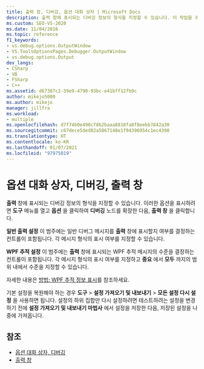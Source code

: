 ```yaml
---
title: 출력 창, 디버깅, 옵션 대화 상자 | Microsoft Docs
description: 출력 창에 표시되는 디버깅 정보의 형식을 지정할 수 있습니다. 이 작업을 수행하는 위치와 제어할 수 있는 정보 유형을 알아봅니다.
ms.custom: SEO-VS-2020
ms.date: 11/04/2016
ms.topic: reference
f1_keywords:
- vs.debug.options.OutputWindow
- VS.ToolsOptionsPages.Debugger.OutputWindow
- vs.debug.options.Output
dev_langs:
- CSharp
- VB
- FSharp
- C++
ms.assetid: d67387c2-39e9-4790-93bc-e41bff12fb9c
author: mikejo5000
ms.author: mikejo
manager: jillfra
ms.workload:
- multiple
ms.openlocfilehash: d7f74b0e490cf8b2baaa8818fa8f8eebb7842a30
ms.sourcegitcommit: c67dece5ded82a5867148e1f94396954c1ec4398
ms.translationtype: HT
ms.contentlocale: ko-KR
ms.lasthandoff: 01/07/2021
ms.locfileid: "97975019"
---
```

# <a name="output-window-debugging-options-dialog-box"></a>옵션 대화 상자, 디버깅, 출력 창
**출력** 창에 표시되는 디버깅 정보의 형식을 지정할 수 있습니다. 이러한 옵션을 표시하려면 **도구** 메뉴를 열고 **옵션** 을 클릭하여 **디버깅** 노드를 확장한 다음, **출력 창** 을 클릭합니다.

**일반 출력 설정** 이 범주에는 일반 디버그 메시지를 **출력** 창에 표시할지 여부를 결정하는 컨트롤이 포함됩니다. 각 메시지 형식의 표시 여부를 지정할 수 있습니다.

**WPF 추적 설정** 이 범주에는 **출력** 창에 표시되는 WPF 추적 메시지의 수준을 결정하는 컨트롤이 포함됩니다. 각 메시지 형식의 표시 여부를 지정하고 **중요** 에서 **모두** 까지의 범위 내에서 수준을 지정할 수 있습니다.

자세한 내용은 [방법: WPF 추적 정보 표시](../debugger/how-to-display-wpf-trace-information.md)를 참조하세요.

기본 설정을 복원해야 하는 경우 **도구** > **설정 가져오기 및 내보내기** > **모든 설정 다시 설정** 을 사용하면 됩니다. 설정의 하위 집합만 다시 설정하려면 테스트하려는 설정을 변경하기 전에 **설정 가져오기 및 내보내기 마법사** 에서 설정을 저장한 다음, 저장된 설정을 나중에 가져옵니다.

## <a name="see-also"></a>참조
- [옵션 대화 상자, 디버깅](../debugger/debugging-options-dialog-box.md)
- [출력 창](../ide/reference/output-window.md)